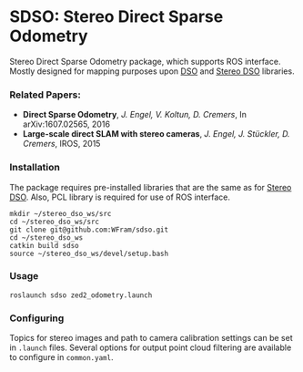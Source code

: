 ﻿# SDSO: Stereo Direct Sparse Odometry 

Stereo Direct Sparse Odometry package, which supports ROS interface. Mostly designed for mapping purposes upon [DSO](https://github.com/JakobEngel/dso)
and [Stereo DSO](https://github.com/JiatianWu/stereo-dso) libraries.

### **Related Papers:** 

* **Direct Sparse Odometry**, *J. Engel, V. Koltun, D. Cremers*, In arXiv:1607.02565, 2016
* **Large-scale direct SLAM with stereo cameras**, *J. Engel, J. Stückler, D. Cremers*, IROS, 2015
### Installation
The package requires pre-installed libraries that are the same as for [Stereo DSO](https://github.com/JiatianWu/stereo-dso).
Also, PCL library is required for use of ROS interface.

```
mkdir ~/stereo_dso_ws/src
cd ~/stereo_dso_ws/src
git clone git@github.com:WFram/sdso.git
cd ~/stereo_dso_ws
catkin build sdso
source ~/stereo_dso_ws/devel/setup.bash
```

### Usage

```
roslaunch sdso zed2_odometry.launch
```

### Configuring

Topics for stereo images and path to camera calibration settings can be set in `.launch` files.
Several options for output point cloud filtering are available to configure in `common.yaml`.